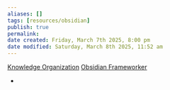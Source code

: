 ```yaml
---
aliases: []
tags: [resources/obsidian]
publish: true
permalink: 
date created: Friday, March 7th 2025, 8:00 pm
date modified: Saturday, March 8th 2025, 11:52 am
---
```


[Knowledge Organization](../../📁%2017%20-%20Knowledge%20Engineering/Knowledge%20Organization/Knowledge%20Organization.md)
[Obsidian Frameworker](../../📁%2001%20-%20Projects/Obsidian%20Frameworker/Obsidian%20Frameworker.md)

- 